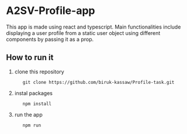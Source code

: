 # A2SV-Profile-app

This app is made using react and typescript. Main functionalities include displaying a user profile from a static user object using different components by passing it as a prop.

## How to run it

1. clone this repository

          git clone https://github.com/biruk-kassaw/Profile-task.git

2. instal packages

          npm install

3. run the app

          npm run
